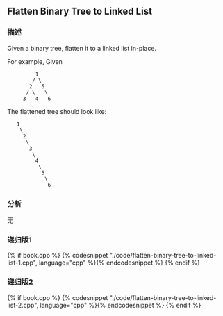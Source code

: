 ## Flatten Binary Tree to Linked List


### 描述

Given a binary tree, flatten it to a linked list in-place.

For example, Given

```
         1
        / \
       2   5
      / \   \
     3   4   6
```

The flattened tree should look like:

```
   1
    \
     2
      \
       3
        \
         4
          \
           5
            \
             6
```

### 分析

无


### 递归版1

{% if book.cpp %}
  {% codesnippet "./code/flatten-binary-tree-to-linked-list-1.cpp", language="cpp" %}{% endcodesnippet %}
{% endif %}


### 递归版2

{% if book.cpp %}
  {% codesnippet "./code/flatten-binary-tree-to-linked-list-2.cpp", language="cpp" %}{% endcodesnippet %}
{% endif %}
